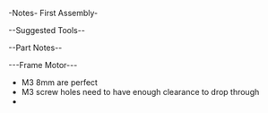 -Notes- First Assembly-

--Suggested Tools--

--Part Notes--

---Frame Motor---
* M3 8mm are perfect
* M3 screw holes need to have enough clearance to drop through
*

